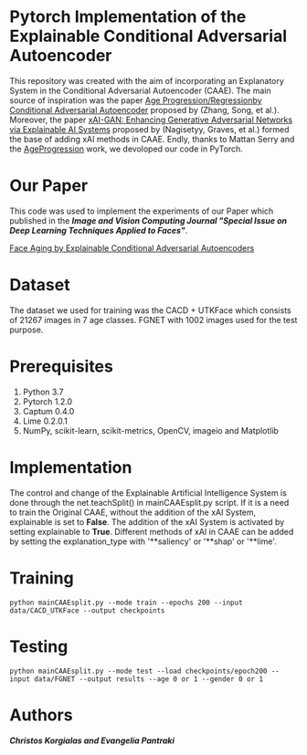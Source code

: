 # Pytorch Implementation of the Explainable Conditional Adversarial Autoencoder

This repository was created with the aim of incorporating an Explanatory System in the Conditional Adversarial Autoencoder (CAAE). The main source of inspiration was the paper [Age Progression/Regressionby Conditional Adversarial Autoencoder](https://openaccess.thecvf.com/content_cvpr_2017/html/Zhang_Age_ProgressionRegression_by_CVPR_2017_paper.html) proposed by (Zhang, Song, et al.). Moreover, the paper [xAI-GAN: Enhancing Generative Adversarial Networks via Explainable AI Systems](https://arxiv.org/abs/2002.10438) proposed by (Nagisetyy, Graves, et al.) formed the base of adding xAI methods in CAAE. Endly, thanks to Mattan Serry and the [AgeProgression](https://github.com/mattans/AgeProgression) work, we devoloped our code in PyTorch.

# Our Paper

This code was used to implement the experiments of our Paper which published in the ***Image and Vision Computing Journal "Special Issue on Deep Learning Techniques Applied to Faces"***.

[Face Aging by Explainable Conditional Adversarial Autoencoders]()

# Dataset

The dataset we used for training was the CACD + UTKFace which consists of 21267 images in 7 age classes. FGNET with 1002 images used for the test purpose.

# Prerequisites

1. Python 3.7
2. Pytorch 1.2.0
3. Captum 0.4.0
4. Lime 0.2.0.1
5. NumPy, scikit-learn, scikit-metrics, OpenCV, imageio and Matplotlib

# Implementation

The control and change of the Explainable Artificial Intelligence System is done through the net.teachSplit() in mainCAAEsplit.py script. If it is a need to train the Original CAAE, without the addition of the xAI System, explainable is set to **False**. The addition of the xAI System is activated by setting explainable to **True**. Different methods of xAI in CAAE can be added by setting the explanation_type with '**saliency' or '**shap' or '**lime'.

# Training

```shell
python mainCAAEsplit.py --mode train --epochs 200 --input data/CACD_UTKFace --output checkpoints
```
# Testing 

```shell
python mainCAAEsplit.py --mode test --load checkpoints/epoch200 --input data/FGNET --output results --age 0 or 1 --gender 0 or 1
```

# Authors

***Christos Korgialas and Evangelia Pantraki***



